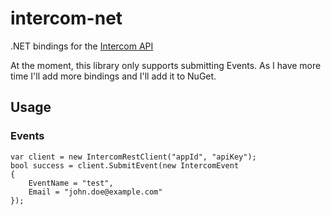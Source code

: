 # intercom-net

.NET bindings for the [Intercom API](https://api.intercom.io/docs)

At the moment, this library only supports submitting Events. As I have more time I'll add more bindings and I'll add it to NuGet.

## Usage

### Events

    var client = new IntercomRestClient("appId", "apiKey");
    bool success = client.SubmitEvent(new IntercomEvent
    {
        EventName = "test",
        Email = "john.doe@example.com"
    });

